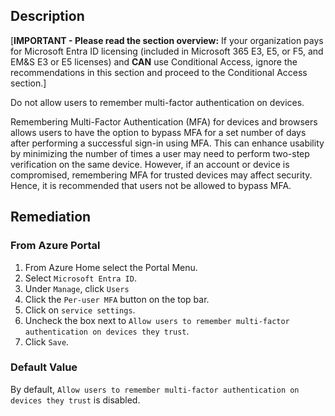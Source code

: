 ## Description

[**IMPORTANT - Please read the section overview:** If your organization pays for Microsoft Entra ID licensing (included in Microsoft 365 E3, E5, or F5, and EM&S E3 or E5 licenses) and **CAN** use Conditional Access, ignore the recommendations in this section and proceed to the Conditional Access section.]

Do not allow users to remember multi-factor authentication on devices.

Remembering Multi-Factor Authentication (MFA) for devices and browsers allows users to have the option to bypass MFA for a set number of days after performing a successful sign-in using MFA. This can enhance usability by minimizing the number of times a user may need to perform two-step verification on the same device. However, if an account or device is compromised, remembering MFA for trusted devices may affect security. Hence, it is recommended that users not be allowed to bypass MFA.

## Remediation

### From Azure Portal

1. From Azure Home select the Portal Menu.
2. Select `Microsoft Entra ID`.
3. Under `Manage`, click `Users`
4. Click the `Per-user MFA` button on the top bar.
5. Click on `service settings`.
6. Uncheck the box next to `Allow users to remember multi-factor authentication on devices they trust`.
7. Click `Save`.

### Default Value

By default, `Allow users to remember multi-factor authentication on devices they trust` is disabled.
